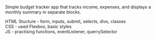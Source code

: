 Simple budget tracker app that tracks income, expenses, and displays a monthly summary in separate blocks. <br>

HTML Stucture - form, inputs, submit, selects, divs, classes <br>
CSS - used Flexbox, basic styles <br>
JS - practising functions, eventListener, querrySelector 
